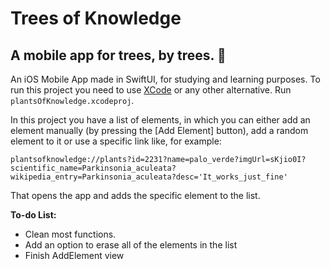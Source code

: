 #  Trees of Knowledge
## A mobile app for trees, by trees. 🌲

An iOS Mobile App made in SwiftUI, for studying and learning purposes. 
To run this project you need to use [XCode](https://developer.apple.com/xcode/) or any other alternative. Run `plantsOfKnowledge.xcodeproj`.

In this project you have a list of elements, in which you can either add an element manually (by pressing the [Add Element] button), add a random element to it or use a specific link like, for example:

``` 
plantsofknowledge://plants?id=2231?name=palo_verde?imgUrl=sKjio0I?scientific_name=Parkinsonia_aculeata?wikipedia_entry=Parkinsonia_aculeata?desc='It_works_just_fine'
```

That opens the app and adds the specific element to the list.

**To-do List:**
- Clean most functions. 
- Add an option to erase all of the elements in the list
- Finish AddElement view
